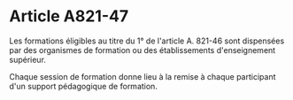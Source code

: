 # Article A821-47

Les formations éligibles au titre du 1° de l'article A. 821-46 sont dispensées par des organismes de formation ou des établissements d'enseignement supérieur.

Chaque session de formation donne lieu à la remise à chaque participant d'un support pédagogique de formation.
